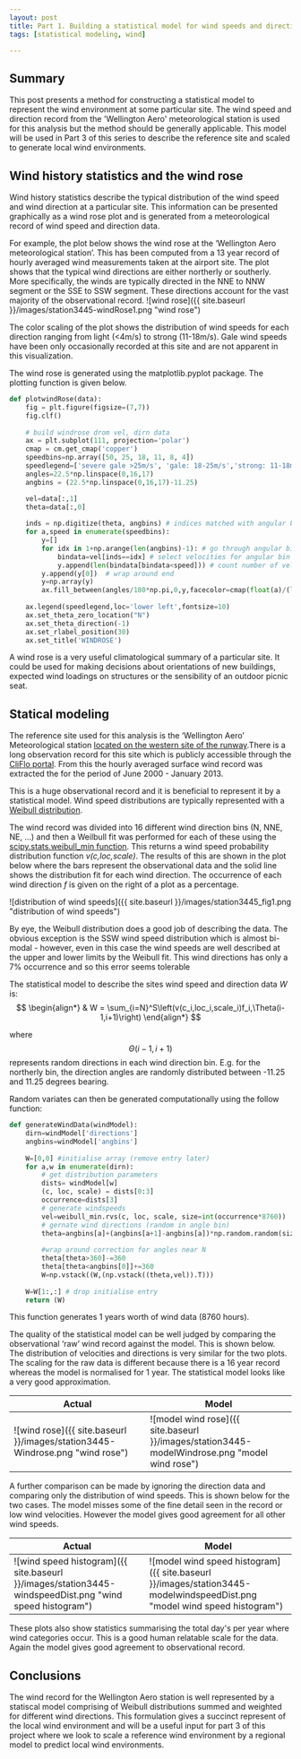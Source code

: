 ```yaml
---
layout: post
title: Part 1. Building a statistical model for wind speeds and directions
tags: [statistical modeling, wind]

---
```


## Summary

This post presents a method for constructing a statistical model to represent the wind environment at some particular site. The wind speed and direction record from the 'Wellington Aero' meteorological station is used for this analysis but the method should be generally applicable. This model will be used in Part 3 of this series to describe the reference site and scaled to generate local wind environments.


## Wind history statistics and the wind rose

Wind history statistics describe the typical distribution of the wind speed and wind direction at a particular site. This information can be presented graphically as a wind rose plot and is generated from a meteorological record of wind speed and direction data.

For example, the plot below shows the wind rose at the ‘Wellington Aero meteorological station’. This has been computed from a 13 year record of hourly averaged wind measurements taken at the airport site. The plot shows that the typical wind directions are either northerly or southerly. More specifically, the winds are typically directed in the NNE to NNW segment or the SSE to SSW segment. These directions account for the vast majority of the observational record.
![wind rose]({{ site.baseurl }}/images/station3445-windRose1.png "wind rose")

The color scaling of the plot shows the distribution of wind speeds for each direction ranging from light (<4m/s) to strong (11-18m/s). Gale wind speeds have been only occasionally recorded at this site and are not apparent in this visualization.

The wind rose is generated using the matplotlib.pyplot package. The plotting function is given below.

```python
def plotwindRose(data):
    fig = plt.figure(figsize=(7,7))
    fig.clf()
       
    # build windrose drom vel, dirn data
    ax = plt.subplot(111, projection='polar')
    cmap = cm.get_cmap('copper')
    speedbins=np.array([50, 25, 18, 11, 8, 4])
    speedlegend=['severe gale >25m/s', 'gale: 18-25m/s','strong: 11-18m/s','fresh: 8-11m/s','moderate: 4-8m/s','light: <4m/s']
    angles=22.5*np.linspace(0,16,17)
    angbins = (22.5*np.linspace(0,16,17)-11.25)

    vel=data[:,1]
    theta=data[:,0]
    
    inds = np.digitize(theta, angbins) # indices matched with angular bins
    for a,speed in enumerate(speedbins):
        y=[]
        for idx in 1+np.arange(len(angbins)-1): # go through angular bins
            bindata=vel[inds==idx] # select velocities for angular bin
            y.append(len(bindata[bindata<speed])) # count number of velociies at threshold 
        y.append(y[0])  # wrap around end
        y=np.array(y)
        ax.fill_between(angles/180*np.pi,0,y,facecolor=cmap(float(a)/(len(speedbins)-1)))
        
    ax.legend(speedlegend,loc='lower left',fontsize=10)
    ax.set_theta_zero_location("N")
    ax.set_theta_direction(-1)
    ax.set_rlabel_position(30)
    ax.set_title('WINDROSE')
```

A wind rose is a very useful climatological summary of a particular site. It could be used for making decisions about orientations of new buildings, expected wind loadings on structures or the sensibility of an outdoor picnic seat. 


## Statical modeling

The reference site used for this analysis is the ‘Wellington Aero’ Meteorological station [located on the western site of the runway](https://goo.gl/maps/8AgfPALtLV2wGbDS7).There is a long observation record for this site which is publicly accessible through the [CliFlo portal](https://cliflo.niwa.co.nz/). From this the hourly averaged surface wind record was extracted the for the period of June 2000 - January 2013. 

This is a huge observational record and it is beneficial to represent it by a statistical model. Wind speed distributions are typically represented with a [Weibull distribution](https://en.wikipedia.org/wiki/Weibull_distribution). 

The wind record was divided into 16 different wind direction bins (N, NNE, NE, …) and then a Weilbull fit was performed for each of these using the [scipy.stats.weibull_min function](https://docs.scipy.org/doc/scipy-0.19.1/reference/generated/scipy.stats.weibull_min.html). This returns a wind speed probability distribution function _v(c,loc,scale)_. The results of this are shown in the plot below where the bars represent the observational data and the solid line shows the distribution fit for each wind direction. The occurrence of each wind direction _f_ is given on the right of a plot as a percentage.

![distribution of wind speeds]({{ site.baseurl }}/images/station3445_fig1.png "distribution of wind speeds")

By eye, the Weibull distribution does a good job of describing the data. The obvious exception is the SSW wind speed distribution which is almost bi-modal - however, even in this case the wind speeds are well described at the upper and lower limits by the Weibull fit. This wind directions has only a 7% occurrence and so this error seems tolerable

The statistical model to describe the sites wind speed and direction data _W_ is:
$$
\begin{align*}
  & W = \sum_{i=N}^S\left(v(c_i,loc_i,scale_i)f_i,\Theta(i-1,i+1)\right)
\end{align*}
$$

where $$\Theta(i-1,i+1)$$ represents random directions in each wind direction bin. E.g. for the northerly bin, the direction angles are randomly distributed between -11.25 and 11.25 degrees bearing.

Random variates can then be generated computationally using the follow function:
```python
def generateWindData(windModel):
    dirn=windModel['directions']
    angbins=windModel['angbins']
    
    W=[0,0] #initialise array (remove entry later)
    for a,w in enumerate(dirn):
        # get distribution parameters
        dists= windModel[w] 
        (c, loc, scale) = dists[0:3]
        occurrence=dists[3]
        # generate windspeeds
        vel=weibull_min.rvs(c, loc, scale, size=int(occurrence*8760))
        # gernate wind directions (random in angle bin)
        theta=angbins[a]+(angbins[a+1]-angbins[a])*np.random.random(size=int(dists[3]*8760))
        
        #wrap around correction for angles near N
        theta[theta>360]-=360
        theta[theta<angbins[0]]+=360
        W=np.vstack((W,(np.vstack((theta,vel)).T)))
    
    W=W[1:,:] # drop initialise entry
    return (W)
```
This function generates 1 years worth of wind data (8760 hours).

The quality of the statistical model can be well judged by comparing the observational ‘raw’ wind record against the model. This is shown below. The distribution of velocities and directions is very similar for the two plots. The scaling for the raw data is different because there is a 16 year record whereas the model is normalised for 1 year. The statistical model looks like a very good approximation.

| Actual | Model |
|-------|--------|
|![wind rose]({{ site.baseurl }}/images/station3445-Windrose.png "wind rose")|![model wind rose]({{ site.baseurl }}/images/station3445-modelWindrose.png "model wind rose")|

A further comparison can be made by ignoring the direction data and comparing only the distribution of wind speeds. This is shown below for the two cases. The model misses some of the fine detail seen in the record or low wind velocities. However the model gives good agreement for all other wind speeds.

| Actual | Model |
|-------|--------|
|![wind speed histogram]({{ site.baseurl }}/images/station3445-windspeedDist.png "wind speed histogram")|![model wind speed histogram]({{ site.baseurl }}/images/station3445-modelwindspeedDist.png "model wind speed histogram")|

These plots also show statistics summarising the total day's per year where wind categories occur. This is a good human relatable scale for the data. Again the model gives good agreement to observational record.

## Conclusions

The wind record for the Wellington Aero station is well represented by a statiscal model comprising of Weibull distributions summed and weighted for different wind directions. This formulation gives a succinct represent of the local wind environment and will be a useful input for part 3 of this project where we look to scale a reference wind environment by a regional model to predict local wind environments.